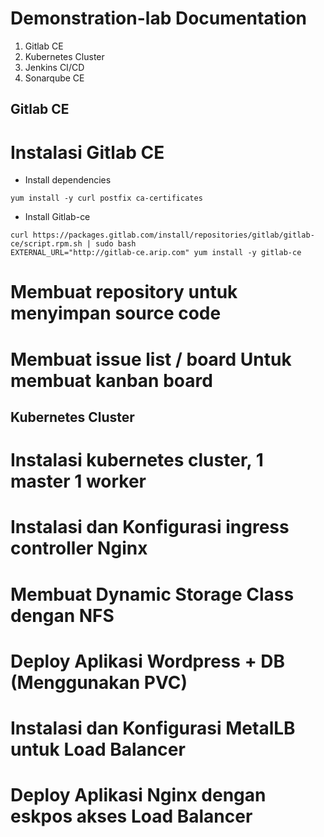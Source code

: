 # Demonstration-lab Documentation
  1. Gitlab CE
  2. Kubernetes Cluster
  3. Jenkins CI/CD
  4. Sonarqube CE
## Gitlab CE
# Instalasi Gitlab CE
  
  - Install dependencies 
  ```console
  yum install -y curl postfix ca-certificates
  ```
  
  - Install Gitlab-ce
  ```console
  curl https://packages.gitlab.com/install/repositories/gitlab/gitlab-ce/script.rpm.sh | sudo bash
  EXTERNAL_URL="http://gitlab-ce.arip.com" yum install -y gitlab-ce
  ```
  
# Membuat repository untuk menyimpan source code

# Membuat issue list / board Untuk membuat kanban board
## Kubernetes Cluster
# Instalasi kubernetes cluster, 1 master 1 worker
# Instalasi dan Konfigurasi ingress controller Nginx
# Membuat Dynamic Storage Class dengan NFS
# Deploy Aplikasi Wordpress + DB (Menggunakan PVC)
# Instalasi dan Konfigurasi MetalLB untuk Load Balancer
# Deploy Aplikasi Nginx dengan eskpos akses Load Balancer
